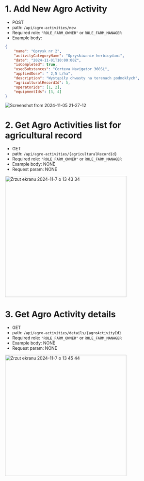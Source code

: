 # 1. Add New Agro Activity
* POST
* path: ```/api/agro-activities/new```
* Required role: ```"ROLE_FARM_OWNER"``` or ```ROLE_FARM_MANAGER```
* Example body:

```json
{
    "name": "Oprysk nr 2",
    "activityCategoryName": "Opryskiwanie herbicydami",
    "date": "2024-11-01T10:00:00Z",
    "isCompleted": true,
    "usedSubstances": "Corteva Navigator 360SL",
    "appliedDose": " 2,5 L/ha",
    "description": "Wystąpiły chwasty na terenach podmokłych",
    "agriculturalRecordId": 5,
    "operatorIds": [1, 2],
    "equipmentIds": [3, 4]
}
```

![Screenshot from 2024-11-05 21-27-12](https://github.com/user-attachments/assets/6c8f9ddc-f4d6-4bd6-988a-eb543d9008e0)

# 2. Get Agro Activities list for agricultural record
* GET
* path: ```/api/agro-activities/{agriculturalRecordId}```
* Required role: ```"ROLE_FARM_OWNER"``` or ```ROLE_FARM_MANAGER```
* Example body: NONE
* Request param: NONE

<img width="400" alt="Zrzut ekranu 2024-11-7 o 13 43 34" src="https://github.com/user-attachments/assets/497a8a29-3889-4e8e-8958-2d7ac465b8c0">


# 3. Get Agro Activity details
* GET
* path: ```/api/agro-activities/details/{agroActivityId}```
* Required role: ```"ROLE_FARM_OWNER"``` or ```ROLE_FARM_MANAGER```
* Example body: NONE
* Request param: NONE


<img width="400" alt="Zrzut ekranu 2024-11-7 o 13 45 44" src="https://github.com/user-attachments/assets/f72c694f-3cb6-4dae-a13c-c1542b59127b">

